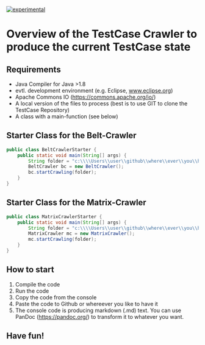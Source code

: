 [![experimental](http://badges.github.io/stability-badges/dist/experimental.svg)](http://github.com/badges/stability-badges)
# Overview of the TestCase Crawler to produce the current TestCase state

## Requirements
* Java Compiler for Java >1.8
* evtl. development environment (e.g. Eclipse, www.eclipse.org)
* Apache Commons IO (https://commons.apache.org/io/)
* A local version of the files to process (best is to use GIT to clone the TestCase Repository)
* A class with a main-function (see below)

## Starter Class for the Belt-Crawler

```java
public class BeltCrawlerStarter {
	public static void main(String[] args) {
		String folder = "c:\\\\Users\\user\\github\\where\\ever\\you\\have\\your\\files\\";
		BeltCrawler bc = new BeltCrawler();
		bc.startCrawling(folder);
	}
}
```

## Starter Class for the Matrix-Crawler

```java
public class MatrixCrawlerStarter {
	public static void main(String[] args) {
		String folder = "c:\\\\Users\\user\\github\\where\\ever\\you\\have\\your\\files\\";
		MatrixCrawler mc = new MatrixCrawler();
		mc.startCrawling(folder);
	}
}
```

## How to start
1. Compile the code
2. Run the code
3. Copy the code from the console 
4. Paste the code to Github or whereever you like to have it
5. The console code is producing markdown (.md) text. You can use PanDoc (https://pandoc.org/) to transform it to whatever you want. 

## Have fun!
